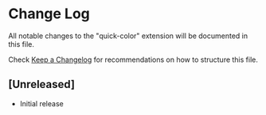 # Change Log

All notable changes to the "quick-color" extension will be documented in this file.

Check [Keep a Changelog](http://keepachangelog.com/) for recommendations on how to structure this file.

## [Unreleased]

- Initial release